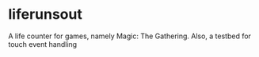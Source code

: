 # liferunsout
A life counter for games, namely Magic: The Gathering. Also, a testbed for touch event handling
